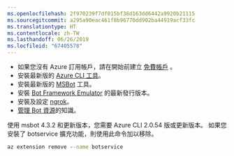 ```yaml
---
ms.openlocfilehash: 2f970239f7df015bf38d163dd6442a9920b21115
ms.sourcegitcommit: a295a90eac461f8b96770dd902ba44919acf33fc
ms.translationtype: HT
ms.contentlocale: zh-TW
ms.lasthandoff: 06/26/2019
ms.locfileid: "67405578"
---
```

- 如果您沒有 Azure 訂用帳戶，請在開始前建立 [免費帳戶](https://azure.microsoft.com/free/) 。
- 安裝最新版的 [Azure CLI 工具](https://docs.microsoft.com/cli/azure/install-azure-cli?view=azure-cli-latest)。
- 安裝最新版的 [MSBot](https://github.com/Microsoft/botbuilder-tools/tree/master/packages/MSBot) 工具。
- 安裝 [Bot Framework Emulator](https://aka.ms/Emulator-wiki-getting-started) 的最新發行版本。
- 安裝及設定 [ngrok](https://github.com/Microsoft/BotFramework-Emulator/wiki/Tunneling-%28ngrok%29)。 
- [管理 Bot 資源](~/v4sdk/bot-file-basics.md)的知識。

使用 msbot 4.3.2 和更新版本，您需要 Azure CLI 2.0.54 版或更新版本。 如果您安裝了 botservice 擴充功能，則使用此命令加以移除。

```cmd
az extension remove --name botservice
```
